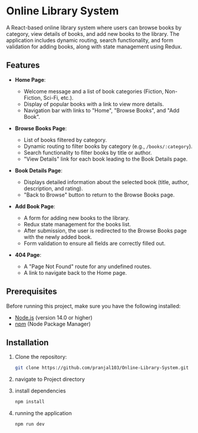 # Online Library System

A React-based online library system where users can browse books by category, view details of books, and add new books to the library. The application includes dynamic routing, search functionality, and form validation for adding books, along with state management using Redux.

## Features

- **Home Page**: 
  - Welcome message and a list of book categories (Fiction, Non-Fiction, Sci-Fi, etc.).
  - Display of popular books with a link to view more details.
  - Navigation bar with links to "Home", "Browse Books", and "Add Book".
  
- **Browse Books Page**:
  - List of books filtered by category.
  - Dynamic routing to filter books by category (e.g., `/books/:category`).
  - Search functionality to filter books by title or author.
  - "View Details" link for each book leading to the Book Details page.
  
- **Book Details Page**:
  - Displays detailed information about the selected book (title, author, description, and rating).
  - "Back to Browse" button to return to the Browse Books page.

- **Add Book Page**:
  - A form for adding new books to the library.
  - Redux state management for the books list.
  - After submission, the user is redirected to the Browse Books page with the newly added book.
  - Form validation to ensure all fields are correctly filled out.
  
- **404 Page**:
  - A "Page Not Found" route for any undefined routes.
  - A link to navigate back to the Home page.

## Prerequisites

Before running this project, make sure you have the following installed:

- [Node.js](https://nodejs.org/) (version 14.0 or higher)
- [npm](https://www.npmjs.com/) (Node Package Manager)

## Installation

1. Clone the repository:

   ```bash
   git clone https://github.com/pranjal103/Online-Library-System.git
   
2. navigate to Project directory
3. install dependencies
    ```bash
    npm install 

4. running the application
    ```bash
    npm run dev
    
